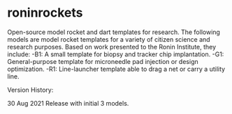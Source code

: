 # roninrockets
Open-source model rocket and dart templates for research. The following models are model rocket templates for a variety of citizen science and research purposes. Based on work presented to the Ronin Institute, they include:
-B1: A small template for biopsy and tracker chip implantation. 
-G1: General-purpose template for microneedle pad injection or design optimization.
-R1: Line-launcher template able to drag a net or carry a utility line. 

Version History:

30 Aug 2021
Release with initial 3 models. 
